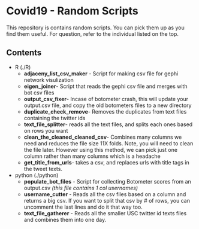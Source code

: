 # Covid19 - Random Scripts

This repository is contains random scripts. You can pick them up as you find them useful. For question, refer to the individual listed on the top.     

## Contents
* R (./R)
	* **adjaceny_list_csv_maker** - Script for making csv file for gephi network visulization    
	* **eigen_joiner**- Script that reads the gephi csv file and merges with bot csv files      
	* **output_csv_fixer**- Incase of botometer crash, this will update your output.csv file, and copy the old botometers files to a new  			      directory 
	* **duplicate_check_remove**- Removes the duplicates from text files containing the twitter ids    
	* **text_file_splitter**- reads all the text files, and splits each ones based on rows you want       
	* **clean_the_cleaned_cleaned_csv**- Combines many columns we need and reduces the file size 11X folds. Note, you will need to clean the file later. However using this method, we can pick just one column rather than many columns which is a headache
	* **get_title_from_urls**- takes a csv, and replaces urls with title tags in the tweet texts.      
* python (./python)
	* **populate_bot_files** - Script for collecting Botometer scores from an output.csv *(this file contains 1 col usernames)*       
	* **username_cutter** - Reads all the csv files based on a column and returns a big csv. If you want to split that csv
			    by # of rows, you can uncomment the last lines and do it that way too.  
	* **text_file_gatherer** - Reads all the smaller USC twitter id texts files and combines them into one day. 
	
